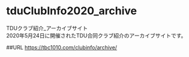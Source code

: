 # tduClubInfo2020_archive
TDUクラブ紹介_アーカイブサイト  
2020年5月24日に開催されたTDU合同クラブ紹介のアーカイブサイトです。

##URL
https://tbc1010.com/clubinfo/archive/
